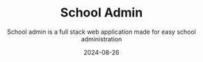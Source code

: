 ---
title: "School Admin"
subtitle: "School admin is a full stack web application made for easy school administration"
code: "https://github.com/buddhagrg/school-admin"
demo: "https://www.school-admin.xyz"
date: "2024-08-26"
stack: "RTK, NodeJs, PgSQL"
---